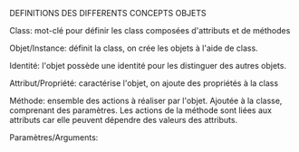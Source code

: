 DEFINITIONS DES DIFFERENTS CONCEPTS OBJETS


Class: mot-clé pour définir les class composées d'attributs et de méthodes

Objet/Instance: définit la class, on crée les objets à l'aide de class.

Identité: l'objet possède une identité pour les distinguer des autres objets.

Attribut/Propriété: caractérise l'objet, on ajoute des propriétés à la class

Méthode: ensemble des actions à réaliser par l'objet. Ajoutée à la classe, comprenant des paramètres. 
Les actions de la méthode sont liées aux attributs car elle peuvent dépendre des valeurs des attributs.

Paramètres/Arguments: 

